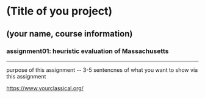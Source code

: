 # (Title of you project) 
## (your name, course information)

### assignment01: heuristic evaluation of Massachusetts 

---

purpose of this assignment -- 3-5 sentencnes of what you want to show via this assignment 

https://www.yourclassical.org/


